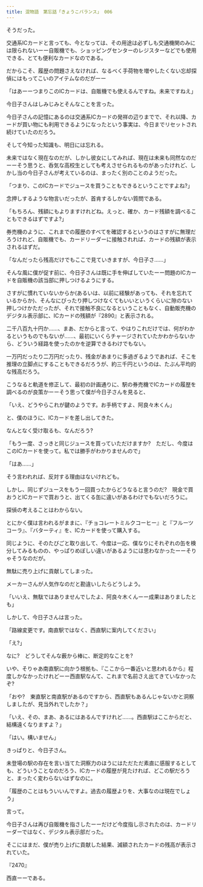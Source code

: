 ```yaml
---
title: 混物語　第忘話「きょうこバランス」 006
---
```


そうだった。

交通系ICカードと言っても、今となっては、その用途は必ずしも交通機関のみには限られないーー自販機でも、ショッピングセンターのレジスターなどでも使用できる、とても便利なカードなのである。

だからこそ、履歴の問題さえなければ、なるベく手荷物を増やしたくない忘却探偵にはもってこいのアイテムなのだがーー

「はあーーつまりこのICカードは、自販機でも使えるんですね。未来ですねえ」

今日子さんはしみじみとそんなことを言った。

今日子さんの記憶にあるのは交通系ICカードの発祥の辺りまでで、それ以降、カードが買い物にも利用できるようになったという事実は、今日までリセットされ続けていたのだろう。

そして今知った知識も、明日には忘れる。

未来ではなく現在なのだが、しかし彼女にしてみれば、現在は未来も同然なのだーーそう思うと、呑気な高校生としても考えさせられるものがあったけれど、しかし当の今日子さんが考えているのは、まったく別のことのようだった。

「つまり、このICカードでジュースを買うこともできるということですよね?」

念押しするような物言いだったが、首肯するしかない質問である。

「もちろん、残額にもよりますけれどね。えっと、確か、カード残額を調べることもできるはずですよ?」

券売機のように、これまでの履歴のすべてを確認するというのはさすがに無理だろうけれど、自販機でも、カードリーダーに接触されれば、カードの残額が表示されるはずだ。

「なんだったら残高だけでもここで見ていきますが、今日子さ……」

そんな風に僕が促す前に、今日子さんは既に手を伸ばしていたーー問題のICカードを自販機の該当部に押しつけるようにする。

さすがに慣れていないからか(あるいは、以前に経験があっても、それを忘れているからか)、そんなにぴったり押しつけなくてもいいというくらいに隙のない押しつけかただったが、それで接触不良になるということもなく、自動販売機のデジタル表示部に、ICカードの残額が『2890』と表示される。

二千八百九十円か……、まあ、だからと言って、やはりこれだけでは、何がわかるというものでもないが……、最初にいくらチャージされていたかわからないから、どういう経路を使ったのかを逆算できるわけでもない。

一万円だったり二万円だったり、残金があまりに多過ぎるようであれば、そこを推理の立脚点にすることもできるだろうが、約三千円というのは、たぶん平均的な残高だろう。

こうなると軌道を修正して、最初の計画通りに、駅の券売機でICカードの履歴を調べるのが良策かーーそう思って僕が今日子さんを見ると、

「いえ、どうやらこれが鍵のようです。お手柄ですよ、阿良々木くん」

と、僕のほうに、ICカードを差し出してきた。

なんとなく受け取るも、なんだろう?

「もう一度、さっきと同じジュースを買っていただけますか?　ただし、今度はこのICカードを使って。私では勝手がわかりませんので」

「はあ……」

そう言われれば、反対する理由はないけれども。

しかし、同じずジュースをもう一回買ったからどうなると言うのだ?　現金で買おうとICカードで買おうと、出てくる缶に違いがあるわけでもないだろうに。

探偵の考えることはわからない。

とにかく僕は言われるがままに、『チョコレートミルクコーヒー』と『フルーツコーラ』、『バターティ』を、ICカードを使って購入する。

同じように、そのたびごと取り出して、今度は一応、僕なりにそれぞれの缶を検分してみるものの、やっぱりめぼしい違いがあるようには思わなかったーーそりゃそうなのだが。

無駄に売り上げに貢献してしまった。

メーカーさんが人気作なのだと勘違いしたらどうしよう。

「いいえ、無駄ではありませんでしたよ、阿良々木くんーー成果はありましたとも」

しかして、今日子さんは言った。

「路線変更です。南直駅ではなく、西直駅に案内してください」

「え?」

なに?　どうしてそんな薮から棒に、断定的なことを?

いや、そりゃあ南直駅に向かう根拠も、『ここから一番近いと思われるから』程度しかなかったけれどーー西直駅なんて、これまで名前さえ出てきていなかったぞ?

「おや?　東直駅と南直駅があるのですから、西直駅もあるんじゃないかと洞察しましたが、見当外れでしたか？」

「いえ、その、まあ、あるにはあるんですけれど……。西直駅はここからだと、結構遠くなりますよ？」

「はい。構いません」

きっぱりと、今日子さん。

未登場の駅の存在を言い当てた洞察力のほうにはただただ素直に感服するとしても、どういうことなのだろう、ICカードの履歴が見たければ、どこの駅だろうと、まったく変わらないはずなのに。

「履歴のことはもういいんですよ。過去の履歴よりを、大事なのは現在でしょう」

言って。

今日子さんは再び自販機を指さしたーーだけど今度指し示されたのは、カードリーダーではなく、デジタル表示部だった。

そこにはまだ、僕が売り上げに貢献した結果、減額されたカードの残高が表示されていた。

『2470』

西直ーーである。
